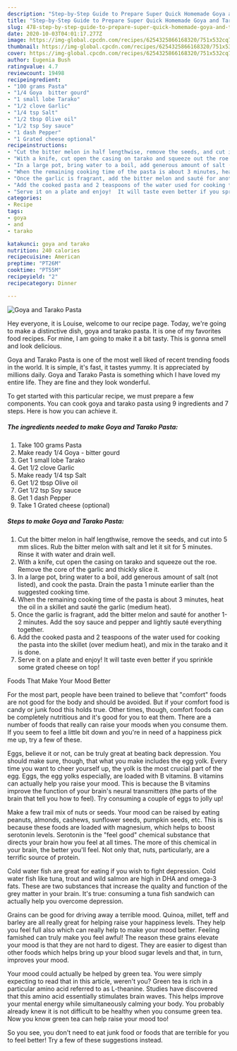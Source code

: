 ```yaml
---
description: "Step-by-Step Guide to Prepare Super Quick Homemade Goya and Tarako Pasta"
title: "Step-by-Step Guide to Prepare Super Quick Homemade Goya and Tarako Pasta"
slug: 478-step-by-step-guide-to-prepare-super-quick-homemade-goya-and-tarako-pasta
date: 2020-10-03T04:01:17.277Z
image: https://img-global.cpcdn.com/recipes/6254325866168320/751x532cq70/goya-and-tarako-pasta-recipe-main-photo.jpg
thumbnail: https://img-global.cpcdn.com/recipes/6254325866168320/751x532cq70/goya-and-tarako-pasta-recipe-main-photo.jpg
cover: https://img-global.cpcdn.com/recipes/6254325866168320/751x532cq70/goya-and-tarako-pasta-recipe-main-photo.jpg
author: Eugenia Bush
ratingvalue: 4.7
reviewcount: 19498
recipeingredient:
- "100 grams Pasta"
- "1/4 Goya  bitter gourd"
- "1 small lobe Tarako"
- "1/2 clove Garlic"
- "1/4 tsp Salt"
- "1/2 tbsp Olive oil"
- "1/2 tsp Soy sauce"
- "1 dash Pepper"
- "1 Grated cheese optional"
recipeinstructions:
- "Cut the bitter melon in half lengthwise, remove the seeds, and cut into 5 mm slices.  Rub the bitter melon with salt and let it sit for 5 minutes.  Rinse it with water and drain well."
- "With a knife, cut open the casing on tarako and squeeze out the roe.  Remove the core of the garlic and thickly slice it."
- "In a large pot, bring water to a boil, add generous amount of salt (not listed), and cook the pasta.  Drain the pasta 1 minute earlier than the suggested cooking time."
- "When the remaining cooking time of the pasta is about 3 minutes, heat the oil in a skillet and sauté the garlic (medium heat)."
- "Once the garlic is fragrant, add the bitter melon and sauté for another 1-2 minutes.  Add the soy sauce and pepper and lightly sauté everything together."
- "Add the cooked pasta and 2 teaspoons of the water used for cooking the pasta into the skillet (over medium heat), and mix in the tarako and it is done."
- "Serve it on a plate and enjoy!  It will taste even better if you sprinkle some grated cheese on top!"
categories:
- Recipe
tags:
- goya
- and
- tarako

katakunci: goya and tarako 
nutrition: 240 calories
recipecuisine: American
preptime: "PT26M"
cooktime: "PT55M"
recipeyield: "2"
recipecategory: Dinner

---
```



![Goya and Tarako Pasta](https://img-global.cpcdn.com/recipes/6254325866168320/751x532cq70/goya-and-tarako-pasta-recipe-main-photo.jpg)

Hey everyone, it is Louise, welcome to our recipe page. Today, we're going to make a distinctive dish, goya and tarako pasta. It is one of my favorites food recipes. For mine, I am going to make it a bit tasty. This is gonna smell and look delicious.

Goya and Tarako Pasta is one of the most well liked of recent trending foods in the world. It is simple, it's fast, it tastes yummy. It is appreciated by millions daily. Goya and Tarako Pasta is something which I have loved my entire life. They are fine and they look wonderful.




To get started with this particular recipe, we must prepare a few components. You can cook goya and tarako pasta using 9 ingredients and 7 steps. Here is how you can achieve it.

<!--inarticleads1-->

##### The ingredients needed to make Goya and Tarako Pasta:

1. Take 100 grams Pasta
1. Make ready 1/4 Goya - bitter gourd
1. Get 1 small lobe Tarako
1. Get 1/2 clove Garlic
1. Make ready 1/4 tsp Salt
1. Get 1/2 tbsp Olive oil
1. Get 1/2 tsp Soy sauce
1. Get 1 dash Pepper
1. Take 1 Grated cheese (optional)




<!--inarticleads2-->

##### Steps to make Goya and Tarako Pasta:

1. Cut the bitter melon in half lengthwise, remove the seeds, and cut into 5 mm slices.  Rub the bitter melon with salt and let it sit for 5 minutes.  Rinse it with water and drain well.
1. With a knife, cut open the casing on tarako and squeeze out the roe.  Remove the core of the garlic and thickly slice it.
1. In a large pot, bring water to a boil, add generous amount of salt (not listed), and cook the pasta.  Drain the pasta 1 minute earlier than the suggested cooking time.
1. When the remaining cooking time of the pasta is about 3 minutes, heat the oil in a skillet and sauté the garlic (medium heat).
1. Once the garlic is fragrant, add the bitter melon and sauté for another 1-2 minutes.  Add the soy sauce and pepper and lightly sauté everything together.
1. Add the cooked pasta and 2 teaspoons of the water used for cooking the pasta into the skillet (over medium heat), and mix in the tarako and it is done.
1. Serve it on a plate and enjoy!  It will taste even better if you sprinkle some grated cheese on top!




Foods That Make Your Mood Better


For the most part, people have been trained to believe that "comfort" foods are not good for the body and should be avoided. But if your comfort food is candy or junk food this holds true. Other times, though, comfort foods can be completely nutritious and it's good for you to eat them. There are a number of foods that really can raise your moods when you consume them. If you seem to feel a little bit down and you're in need of a happiness pick me up, try a few of these.

Eggs, believe it or not, can be truly great at beating back depression. You should make sure, though, that what you make includes the egg yolk. Every time you want to cheer yourself up, the yolk is the most crucial part of the egg. Eggs, the egg yolks especially, are loaded with B vitamins. B vitamins can actually help you raise your mood. This is because the B vitamins improve the function of your brain's neural transmitters (the parts of the brain that tell you how to feel). Try consuming a couple of eggs to jolly up!

Make a few trail mix of nuts or seeds. Your mood can be raised by eating peanuts, almonds, cashews, sunflower seeds, pumpkin seeds, etc. This is because these foods are loaded with magnesium, which helps to boost serotonin levels. Serotonin is the "feel good" chemical substance that directs your brain how you feel at all times. The more of this chemical in your brain, the better you'll feel. Not only that, nuts, particularly, are a terrific source of protein.

Cold water fish are great for eating if you wish to fight depression. Cold water fish like tuna, trout and wild salmon are high in DHA and omega-3 fats. These are two substances that increase the quality and function of the grey matter in your brain. It's true: consuming a tuna fish sandwich can actually help you overcome depression. 

Grains can be good for driving away a terrible mood. Quinoa, millet, teff and barley are all really great for helping raise your happiness levels. They help you feel full also which can really help to make your mood better. Feeling famished can truly make you feel awful! The reason these grains elevate your mood is that they are not hard to digest. They are easier to digest than other foods which helps bring up your blood sugar levels and that, in turn, improves your mood.

Your mood could actually be helped by green tea. You were simply expecting to read that in this article, weren't you? Green tea is rich in a particular amino acid referred to as L-theanine. Studies have discovered that this amino acid essentially stimulates brain waves. This helps improve your mental energy while simultaneously calming your body. You probably already knew it is not difficult to be healthy when you consume green tea. Now you know green tea can help raise your mood too!

So you see, you don't need to eat junk food or foods that are terrible for you to feel better! Try  a few  of  these  suggestions  instead.

